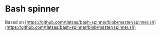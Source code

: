 # Bash spinner

Based on [https://github.com/tlatsas/bash-spinner/blob/master/spinner.sh](https://github.com/tlatsas/bash-spinner/blob/master/spinner.sh)